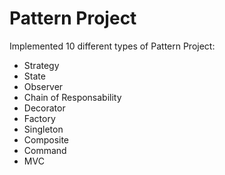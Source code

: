 
# Pattern Project
Implemented 10 different types of Pattern Project:
  - Strategy
  - State
  - Observer
  - Chain of Responsability
  - Decorator
  - Factory
  - Singleton
  - Composite
  - Command
  - MVC
